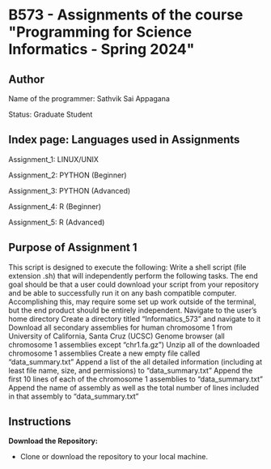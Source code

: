 # B573 - Assignments of the course  "Programming for Science Informatics - Spring 2024"

## Author
Name of the programmer: Sathvik Sai Appagana

Status: Graduate Student

## Index page: Languages used in Assignments

Assignment_1: LINUX/UNIX

Assignment_2: PYTHON (Beginner)

Assignment_3: PYTHON (Advanced)

Assignment_4: R (Beginner)

Assignment_5: R (Advanced)

## Purpose of Assignment 1
This script is designed to execute the following:
Write a shell script (file extension .sh) that will independently perform the following tasks. The end goal should be that a user could download your script from your repository and be able to successfully run it on any bash compatible computer. Accomplishing this, may require some set up work outside of the terminal, but the end product should be entirely independent.
Navigate to the user’s home directory
Create a directory titled “Informatics_573” and navigate to it
Download all secondary assemblies for human chromosome 1 from University of California, Santa Cruz (UCSC) Genome browser (all chromosome 1 assemblies except “chr1.fa.gz”)
Unzip all of the downloaded chromosome 1 assemblies
Create a new empty file called “data_summary.txt”
Append a list of the all detailed information (including at least file name, size, and permissions) to “data_summary.txt”
Append the first 10 lines of each of the chromosome 1 assemblies to “data_summary.txt”
Append the name of assembly as well as the total number of lines included in that assembly to “data_summary.txt”

## Instructions
**Download the Repository:**
   - Clone or download the repository to your local machine.


